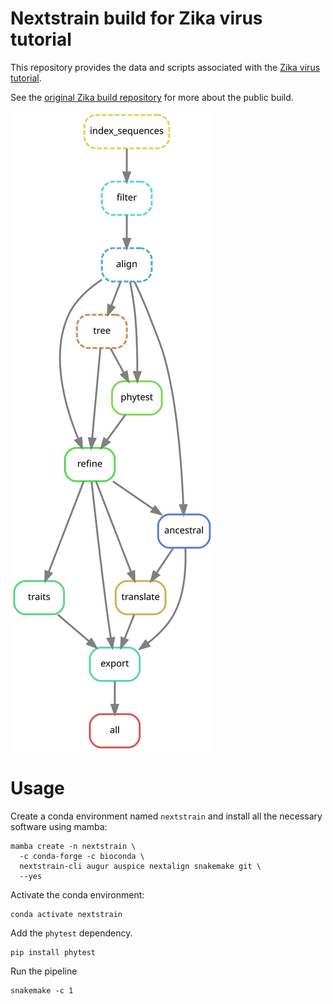 # Nextstrain build for Zika virus tutorial

This repository provides the data and scripts associated with the [Zika virus tutorial](https://nextstrain.org/docs/getting-started/zika-tutorial).

See the [original Zika build repository](https://github.com/nextstrain/zika) for more about the public build.


![](dag.svg)


# Usage 

Create a conda environment named `nextstrain` and install all the necessary software using mamba:

```
mamba create -n nextstrain \
  -c conda-forge -c bioconda \
  nextstrain-cli augur auspice nextalign snakemake git \
  --yes
```

Activate the conda environment:

```
conda activate nextstrain
```

Add the `phytest` dependency.

```
pip install phytest
```

Run the pipeline 

```
snakemake -c 1 
```
